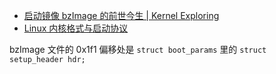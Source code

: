 - [启动镜像 bzImage 的前世今生 | Kernel Exploring](https://richardweiyang-2.gitbook.io/kernel-exploring/00_index/07_rules_for_bzimage)
- [Linux 内核格式与启动协议](https://jia.je/os/2023/10/01/linux-boot-protocol/#linuxx86-boot-protocol)

bzImage 文件的 0x1f1 偏移处是 `struct boot_params` 里的 `struct setup_header hdr;`
